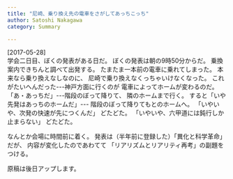 ```yaml
---
title: "尼崎、乗り換え先の電車をさがしてあっちこっち"
author: Satoshi Nakagawa
category: Summary

---
```


[2017-05-28]  
 学会二日目、ぼくの発表がある日だ。
ぼくの発表は朝の9時50分からだ。
乗換案内できちんと調べて出発する。
たまたま一本前の電車に乗れてしまった。
本来なら乗り換えなしなのに、
尼崎で乗り換えなくっちゃいけなくなった。
これがたいへんだった---神戸方面に行くのが
電車によってホームが変わるのだ。
「あ・あっちだ」---階段のぼって降りて、
隣のホームまで行く。
すると「いや先発はあっちのホームだ」---
階段のぼって降りてもとのホームへ。
「いやいや、次発の快速が先につくんだ」
どたどた。
「いやいや、六甲道には鈍行しか止まらない」
どたどた。

<!--more-->

 なんとか会場に時間前に着く。
発表は（半年前に登録した）「異化と科学革命」だが、
内容が変化したのであわてて
「リアリズムとリアリティ再考」の副題をつける。

 原稿は後日アップします。

